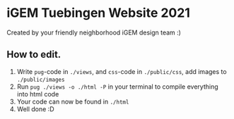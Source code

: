 # iGEM Tuebingen Website 2021
Created by your friendly neighborhood iGEM design team :)
## How to edit.
1. Write `pug`-code in `./views`, and `css`-code in `./public/css`, add images to `./public/images`
2. Run `pug ./views -o ./html -P` in your terminal to compile everything into html code
3. Your code can now be found in `./html`
4. Well done :D
